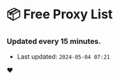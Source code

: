 # :package: Free Proxy List
### Updated every 15 minutes.

- Last updated: `2024-05-04 07:21`

:heart:
